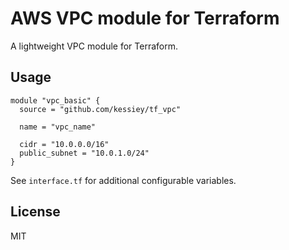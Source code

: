 
# AWS VPC module for Terraform

A lightweight VPC module for Terraform.

## Usage

```hcl
module "vpc_basic" {
  source = "github.com/kessiey/tf_vpc"

  name = "vpc_name"

  cidr = "10.0.0.0/16"
  public_subnet = "10.0.1.0/24"
}
```

See `interface.tf` for additional configurable variables.

## License

MIT

